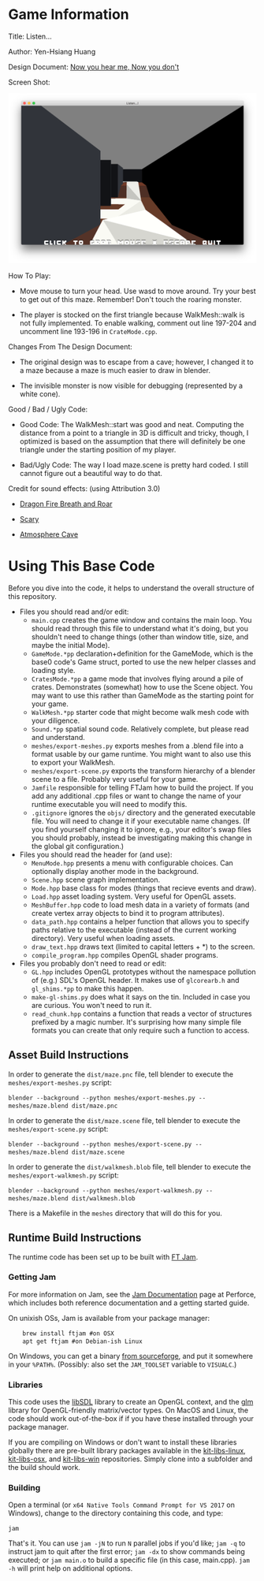 # Game Information

Title: Listen...

Author: Yen-Hsiang Huang

Design Document: [Now you hear me, Now you don't](http://graphics.cs.cmu.edu/courses/15-466-f18/game1-designs/suannc/)

Screen Shot:

![Screen Shot](screenshot.png)

How To Play:

 - Move mouse to turn your head. Use wasd to move around. Try your best to get out of this maze. Remember! Don't touch the roaring monster.

 - The player is stocked on the first triangle because WalkMesh::walk is not fully implemented. To enable walking, comment out line 197-204 and uncomment line 193-196 in ```CrateMode.cpp```.

Changes From The Design Document:

 - The original design was to escape from a cave; however, I changed it to a maze because a maze is much easier to draw in blender.

 - The invisible monster is now visible for debugging (represented by a white cone).

Good / Bad / Ugly Code:

 - Good Code: The WalkMesh::start was good and neat. Computing the distance from a point to a triangle in 3D is difficult and tricky, though, I optimized is based on the assumption that there will definitely be one triangle under the starting position of my player.

 - Bad/Ugly Code: The way I load maze.scene is pretty hard coded. I still cannot figure out a beautiful way to do that.

Credit for sound effects: (using Attribution 3.0)

 - [Dragon Fire Breath and Roar](http://soundbible.com/tags-monster.html)

 - [Scary](http://soundbible.com/1814-Scary.html)

 - [Atmosphere Cave](https://freesound.org/people/julius_galla/sounds/232685/)


# Using This Base Code

Before you dive into the code, it helps to understand the overall structure of this repository.
- Files you should read and/or edit:
    - ```main.cpp``` creates the game window and contains the main loop. You should read through this file to understand what it's doing, but you shouldn't need to change things (other than window title, size, and maybe the initial Mode).
    - ```GameMode.*pp``` declaration+definition for the GameMode, which is the base0 code's Game struct, ported to use the new helper classes and loading style.
    - ```CratesMode.*pp``` a game mode that involves flying around a pile of crates. Demonstrates (somewhat) how to use the Scene object. You may want to use this rather than GameMode as the starting point for your game.
    - ```WalkMesh.*pp``` starter code that might become walk mesh code with your diligence.
    - ```Sound.*pp``` spatial sound code. Relatively complete, but please read and understand.
    - ```meshes/export-meshes.py``` exports meshes from a .blend file into a format usable by our game runtime. You might want to also use this to export your WalkMesh.
    - ```meshes/export-scene.py``` exports the transform hierarchy of a blender scene to a file. Probably very useful for your game.
    - ```Jamfile``` responsible for telling FTJam how to build the project. If you add any additional .cpp files or want to change the name of your runtime executable you will need to modify this.
    - ```.gitignore``` ignores the ```objs/``` directory and the generated executable file. You will need to change it if your executable name changes. (If you find yourself changing it to ignore, e.g., your editor's swap files you should probably, instead be investigating making this change in the global git configuration.)
- Files you should read the header for (and use):
    - ```MenuMode.hpp``` presents a menu with configurable choices. Can optionally display another mode in the background.
    - ```Scene.hpp``` scene graph implementation.
    - ```Mode.hpp``` base class for modes (things that recieve events and draw).
    - ```Load.hpp``` asset loading system. Very useful for OpenGL assets.
    - ```MeshBuffer.hpp``` code to load mesh data in a variety of formats (and create vertex array objects to bind it to program attributes).
    - ```data_path.hpp``` contains a helper function that allows you to specify paths relative to the executable (instead of the current working directory). Very useful when loading assets.
    - ```draw_text.hpp``` draws text (limited to capital letters + *) to the screen.
    - ```compile_program.hpp``` compiles OpenGL shader programs.
- Files you probably don't need to read or edit:
    - ```GL.hpp``` includes OpenGL prototypes without the namespace pollution of (e.g.) SDL's OpenGL header. It makes use of ```glcorearb.h``` and ```gl_shims.*pp``` to make this happen.
    - ```make-gl-shims.py``` does what it says on the tin. Included in case you are curious. You won't need to run it.
    - ```read_chunk.hpp``` contains a function that reads a vector of structures prefixed by a magic number. It's surprising how many simple file formats you can create that only require such a function to access.

## Asset Build Instructions

In order to generate the ```dist/maze.pnc``` file, tell blender to execute the ```meshes/export-meshes.py``` script:

```
blender --background --python meshes/export-meshes.py -- meshes/maze.blend dist/maze.pnc
```

In order to generate the ```dist/maze.scene``` file, tell blender to execute the ```meshes/export-scene.py``` script:

```
blender --background --python meshes/export-scene.py -- meshes/maze.blend dist/maze.scene
```

In order to generate the ```dist/walkmesh.blob``` file, tell blender to execute the ```meshes/export-walkmesh.py``` script:

```
blender --background --python meshes/export-walkmesh.py -- meshes/maze.blend dist/walkmesh.blob
```

There is a Makefile in the ```meshes``` directory that will do this for you.

## Runtime Build Instructions

The runtime code has been set up to be built with [FT Jam](https://www.freetype.org/jam/).

### Getting Jam

For more information on Jam, see the [Jam Documentation](https://www.perforce.com/documentation/jam-documentation) page at Perforce, which includes both reference documentation and a getting started guide.

On unixish OSs, Jam is available from your package manager:
```
	brew install ftjam #on OSX
	apt get ftjam #on Debian-ish Linux
```

On Windows, you can get a binary [from sourceforge](https://sourceforge.net/projects/freetype/files/ftjam/2.5.2/ftjam-2.5.2-win32.zip/download),
and put it somewhere in your `%PATH%`.
(Possibly: also set the `JAM_TOOLSET` variable to `VISUALC`.)

### Libraries

This code uses the [libSDL](https://www.libsdl.org/) library to create an OpenGL context, and the [glm](https://glm.g-truc.net) library for OpenGL-friendly matrix/vector types.
On MacOS and Linux, the code should work out-of-the-box if if you have these installed through your package manager.

If you are compiling on Windows or don't want to install these libraries globally there are pre-built library packages available in the
[kit-libs-linux](https://github.com/ixchow/kit-libs-linux),
[kit-libs-osx](https://github.com/ixchow/kit-libs-osx),
and [kit-libs-win](https://github.com/ixchow/kit-libs-win) repositories.
Simply clone into a subfolder and the build should work.

### Building

Open a terminal (or ```x64 Native Tools Command Prompt for VS 2017``` on Windows), change to the directory containing this code, and type:

```
jam
```

That's it. You can use ```jam -jN``` to run ```N``` parallel jobs if you'd like; ```jam -q``` to instruct jam to quit after the first error; ```jam -dx``` to show commands being executed; or ```jam main.o``` to build a specific file (in this case, main.cpp).  ```jam -h``` will print help on additional options.
